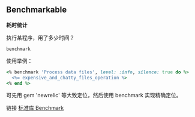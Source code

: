 ## Benchmarkable

**耗时统计**

执行某程序，用了多少时间？

```
benchmark
```

使用举例：

```ruby
<% benchmark 'Process data files', level: :info, silence: true do %>
  <%= expensive_and_chatty_files_operation %>
<% end %>
```

可先用 gem 'newrelic' 等大致定位，然后使用 benchmark 实现精确定位。

链接 [标准库 Benchmark](http://ruby-doc.org/stdlib-2.2.0/libdoc/benchmark/rdoc/Benchmark.html)
